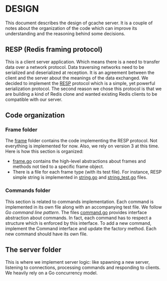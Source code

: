 # DESIGN

This document describes the design of gcache server. It is a couple of notes about the organization of the code which
can improve its understanding and the reasoning behind some decisions.

## RESP (Redis framing protocol)
This is a client server application. Which means there is a need to transfer data over a network protocol. Data 
traversing networks need to be serialized and deserialized at reception. It is an agreement between the client and the 
server about the meanings of the data exchanged. We decided to implement the [RESP](https://redis.io/docs/reference/protocol-spec/) protocol which is a simple, yet
powerful serialization protocol. The second reason we chose this protocol is that we are building a kind of Redis
clone and wanted existing Redis clients to be compatible with our server.

## Code organization

### Frame folder
The [frame](frame) folder contains the code implementing the RESP protocol. Not everything is implemented for now.
Also, we rely on version 3 at this time. Here is how this section is organized:

- [frame.go](frame/frame.go) contains the high-level abstractions about frames and methods not tied to a specific frame
object.
- There is a file for each frame type (with its test file). For instance, RESP simple string is implemented in 
[string.go](frame/sstring.go) and [string_test.go](frame/sstring_test.go) files.

### Commands folder
This section is related to commands implementation. Each command is implemented in its own file along with an 
accompanying test file. We follow *Go command line pattern*. The files [command.go](command/command.go) provides
interface abstraction about commands. In fact, each command has to respect a structure which is enforced by this 
interface.
To add a new command, implement the Command interface and update the factory method.
Each new command should have its own file.

## The server folder
This is where we implement server logic: like spawning a new server, listening to connections, processing commands and 
responding to clients. We heavily rely on a Go concurrency model.